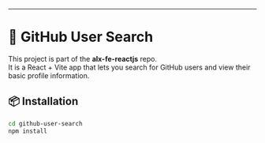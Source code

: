 ---

# 🚀 GitHub User Search

This project is part of the **alx-fe-reactjs** repo.  
It is a React + Vite app that lets you search for GitHub users and view their basic profile information.

## 📦 Installation

```bash
cd github-user-search
npm install
